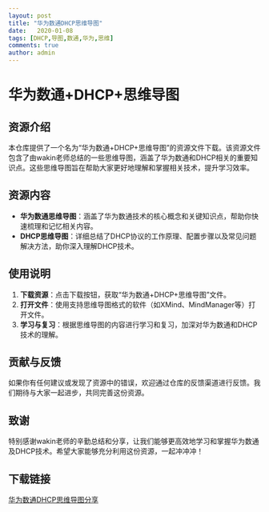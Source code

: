 ```yaml
---
layout: post
title: "华为数通DHCP思维导图"
date:   2020-01-08
tags: [DHCP,导图,数通,华为,思维]
comments: true
author: admin
---
```

# 华为数通+DHCP+思维导图

## 资源介绍

本仓库提供了一个名为“华为数通+DHCP+思维导图”的资源文件下载。该资源文件包含了由wakin老师总结的一些思维导图，涵盖了华为数通和DHCP相关的重要知识点。这些思维导图旨在帮助大家更好地理解和掌握相关技术，提升学习效率。

## 资源内容

- **华为数通思维导图**：涵盖了华为数通技术的核心概念和关键知识点，帮助你快速梳理和记忆相关内容。
- **DHCP思维导图**：详细总结了DHCP协议的工作原理、配置步骤以及常见问题解决方法，助你深入理解DHCP技术。

## 使用说明

1. **下载资源**：点击下载按钮，获取“华为数通+DHCP+思维导图”文件。
2. **打开文件**：使用支持思维导图格式的软件（如XMind、MindManager等）打开文件。
3. **学习与复习**：根据思维导图的内容进行学习和复习，加深对华为数通和DHCP技术的理解。

## 贡献与反馈

如果你有任何建议或发现了资源中的错误，欢迎通过仓库的反馈渠道进行反馈。我们期待与大家一起进步，共同完善这份资源。

## 致谢

特别感谢wakin老师的辛勤总结和分享，让我们能够更高效地学习和掌握华为数通及DHCP技术。希望大家能够充分利用这份资源，一起冲冲冲！

## 下载链接

[华为数通DHCP思维导图分享](https://pan.quark.cn/s/62cb06826ebc)